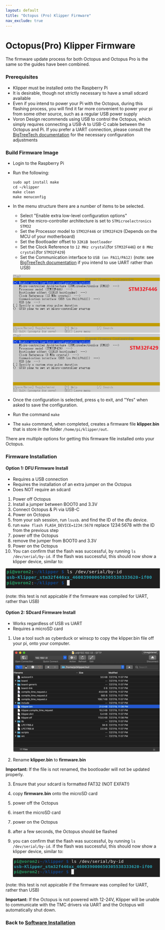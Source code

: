 ```yaml
---
layout: default
title: "Octopus (Pro) Klipper Firmware"
nav_exclude: true
---
```


# Octopus(Pro) Klipper Firmware

The firmware update process for both Octopus and Octopus Pro is the same so the guides have been combined.

### Prerequisites

* Klipper must be installed onto the Raspberry Pi
* It is desirable, though not strictly necessary to have a small sdcard available
* Even if you intend to power your Pi with the Octopus, during this flashing process, you will find it far more convenient 
to power your pi from some other source, such as a regular USB power supply
* Voron Design recommends using USB to control the Octopus, which simply requires connecting a USB-A to USB-C cable between the Octopus and Pi.  If you prefer a UART connection, please consult the [BigTreeTech documentation](https://github.com/bigtreetech/BIGTREETECH-OCTOPUS-V1.0/tree/master/Octopus%20works%20on%20Voron%20v2.4/Firmware/Klipper) for the necessary configuration adjustments

### Build Firmware Image

* Login to the Raspberry Pi
* Run the following:

   ```
   sudo apt install make
   cd ~/klipper
   make clean
   make menuconfig
   ```

* In the menu structure there are a number of items to be selected.
  * Select "Enable extra low-level configuration options"
  * Set the micro-controller architecture is set to `STMicroelectronics STM32`
  * Set the Processor model to `STM32F446` or `STM32F429` (Depends on the MCU of your motherboard)
  * Set the Bootloader offset to `32KiB bootloader` 
  * Set the Clock Reference to `12 MHz crystal`(for `STM32F446`) or `8 MHz crystal`(for `STM32F429`)
  * Set the Communication interface to `USB (on PA11/PA12)`  (note: see [BigTreeTech documentation](https://github.com/bigtreetech/BIGTREETECH-OCTOPUS-V1.0/tree/master/Octopus%20works%20on%20Voron%20v2.4/Firmware/Klipper) if you intend to use UART rather than USB)

   ![](./images/octopus_f446_klipper_menuconfig.png)
   ![](./images/octopus_f429_klipper_menuconfig.png)

* Once the configuration is selected, press `q` to exit,  and "Yes" when  asked to save the configuration.

* Run the command `make`
* The `make` command, when completed, creates a firmware file **klipper.bin** that is store in the folder `/home/pi/klipper/out`.

There are multiple options for getting this firmware file installed onto your Octopus.
### Firmware Installation
#### Option 1: DFU Firmware Install

* Requires a USB connection
* Requires the installation of an extra jumper on the Octopus
* Does NOT require an sdcard

1. Power off Octopus
2. Install a jumper between BOOT0 and 3.3V
3. Connect Octopus & Pi via USB-C
4. Power on Octopus
5. from your ssh session, run `lsusb`. and find the ID of the dfu device.
6. run `make flash FLASH_DEVICE=1234:5678` replace 1234:5678 with the ID from the previous step
7. power off the Octopus
8. remove the jumper from BOOT0 and 3.3V
9. Power on the Octopus
10. You can confirm that the flash was successful, by running `ls /dev/serial/by-id`.  if the flash was successful, this should now show a klipper device, similar to:
 
   ![](./images/stm32f446_id.png)

   (note: this test is not appicable if the firmware was compiled for UART, rather than USB)
   
#### Option 2: SDcard Firmware Install

* Works regardless of USB vs UART
* Requires a microSD card

1. Use a tool such as cyberduck or winscp to copy the klipper.bin file off your pi, onto your computer.

   ![](./images/cyberduck_example.png)

2. Rename **klipper.bin** to **firmware.bin**

**Important:** If the file is not renamed, the bootloader will not be updated properly.

3. Ensure that your sdcard is formatted FAT32  (NOT EXFAT!) 
4. copy **firmware.bin** onto the microSD card
5. power off the Octopus
6. insert the microSD card
7. power on the Octopus
8. after a few seconds, the Octopus should be flashed
9. you can confirm that the flash was successful, by running `ls /dev/serial/by-id`.  if the flash was successful, this should now show a klipper device, similar to:
 
   ![](./images/stm32f446_id.png)

(note: this test is not appicable if the firmware was compiled for UART, rather than USB)


**Important:** If the Octopus is not powered with 12-24V, Klipper will be unable to communicate with the TMC drivers via UART and the Octopus will automatically shut down.

### Back to [Software Installation](./index.md#klipper-octoprint-configuration)
